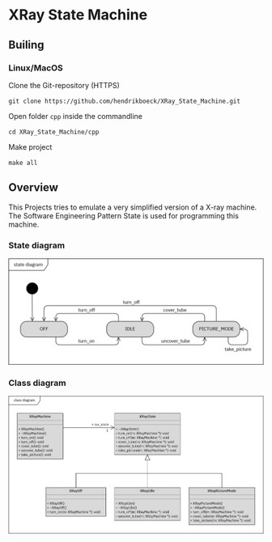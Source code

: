 # XRay State Machine

## Builing

### Linux/MacOS

Clone the Git-repository (HTTPS)
```
git clone https://github.com/hendrikboeck/XRay_State_Machine.git
```
Open folder `cpp` inside the commandline
```
cd XRay_State_Machine/cpp
```
Make project
```
make all
```


## Overview

This Projects tries to emulate a very simplified version of a X-ray machine. The Software Engineering Pattern State is used for programming this machine.

### State diagram

![](markdown/StateD_XRayMachine.png)

### Class diagram

![](markdown/XRayMachine.png)
